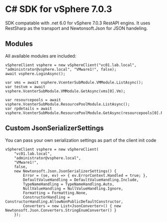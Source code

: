 # C# SDK for vSphere 7.0.3

SDK compatable with .net 6.0 for vSphere 7.0.3 RestAPI engins. It uses RestSharp as the transport and Newtonsoft.Json for JSON handeling.

## Modules

All available modules are included:

```dotnet
vSphereClient vsphere = new vSphereClient("vc01.lab.local", "administrator@vsphere.local", "VMware1!", false);
await vsphere.LoginAsync();

var vms = await vsphere.VcenterSubModule.VMModule.ListAsync();
var testvm = await vsphere.VcenterSubModule.VMModule.GetAsync(vms[0].Vm);

var resourcepools = await vsphere.VcenterSubModule.ResourcePoolModule.ListAsync();
var rpdetails = await vsphere.VcenterSubModule.ResourcePoolModule.GetAsync(resourcepools[0].ResourcePool);
```

## Custom JsonSerializerSettings

You can pass your own serialization settings as part of the client init code

```dotnet
vSphereClient vsphere = new vSphereClient(
    "vc01.lab.local", 
    "administrator@vsphere.local", 
    "VMware1!", 
    false, 
    new Newtonsoft.Json.JsonSerializerSettings() {  
        Error = (se, ev) => { ev.ErrorContext.Handled = true; },
        DefaultValueHandling = DefaultValueHandling.Include,
        TypeNameHandling = TypeNameHandling.Auto,
        NullValueHandling = NullValueHandling.Ignore,
        Formatting = Formatting.None,
        ConstructorHandling = ConstructorHandling.AllowNonPublicDefaultConstructor,
        Converters = new List<JsonConverter>() { new Newtonsoft.Json.Converters.StringEnumConverter() }
    });
```

